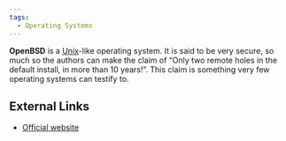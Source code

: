 ```yaml
---
tags:
  - Operating Systems
---
```

**OpenBSD** is a [Unix](unix.md)-like operating system. It is
said to be very secure, so much so the authors can make the claim of
“Only two remote holes in the default install, in more than 10 years!”.
This claim is something very few operating systems can testify to.

## External Links

* [Official website](https://www.openbsd.org/)
